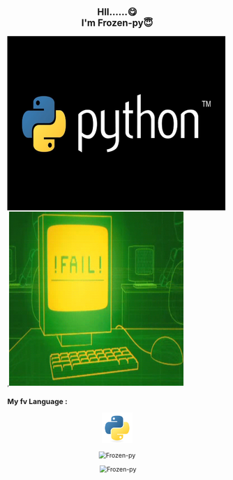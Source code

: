 <h2 align="center">HII......😋<br>I'm Frozen-py😇</h2>


 <img src="https://github.com/Frozen-py/Frozen-py/blob/main/aaa.jpg" width="500" height="400">,<img src="https://github.com/Frozen-py/Frozen-py/blob/main/78KH.gif" width="400" height="400">
<div align="center">




  <h3 align="left">My fv Language : </h3>
</a>  <a href="https://www.python.org" target="_blank"> <img src="https://raw.githubusercontent.com/devicons/devicon/master/icons/python/python-original.svg" alt="python" width="70" height="70"/> </a>

<p><img align="center" src="https://github-readme-stats.vercel.app/api/top-langs?username=Frozen-py&show_icons=true&layout=compact&theme=highcontrast" alt="Frozen-py" /></p>

<p>&nbsp;<img align="center" src="https://github-readme-stats.vercel.app/api?username=Frozen-py&show_icons=true&theme=highcontrast" alt="Frozen-py" /></p>


</details>


